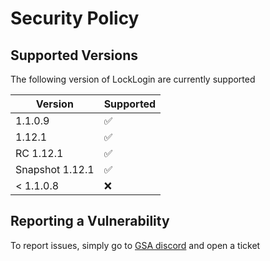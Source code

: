 # Security Policy

## Supported Versions

The following version of LockLogin are
currently supported

|     Version     |         Supported        |
| ----------------|--------------------------|
| 1.1.0.9         | :white_check_mark:       |
| 1.12.1          | :white_check_mark:       |
| RC 1.12.1       | :white_check_mark:       |
| Snapshot 1.12.1 | :white_check_mark:       |
| < 1.1.0.8       | :x:                      |

## Reporting a Vulnerability

To report issues, simply go to [GSA discord](https://discord.gg/jRFfsdxnJR) and open a ticket
